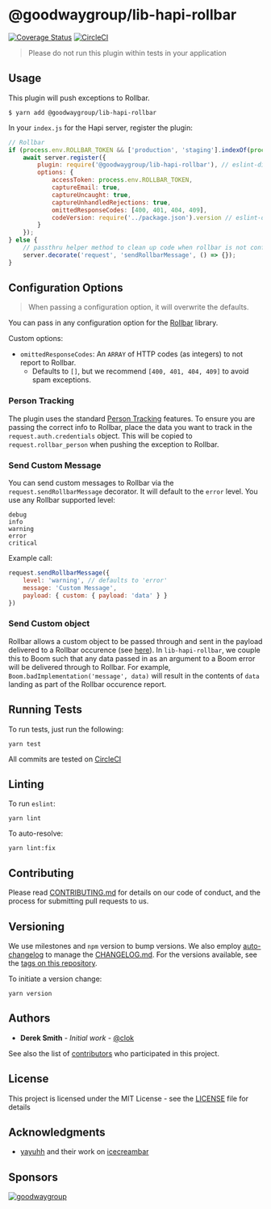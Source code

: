# @goodwaygroup/lib-hapi-rollbar

[![Coverage Status](https://coveralls.io/repos/github/GoodwayGroup/lib-hapi-rollbar/badge.svg?branch=master)](https://coveralls.io/github/GoodwayGroup/lib-hapi-rollbar?branch=master) [![CircleCI](https://circleci.com/gh/GoodwayGroup/lib-hapi-rollbar.svg?style=svg)](https://circleci.com/gh/GoodwayGroup/lib-hapi-rollbar)

> Please do not run this plugin within tests in your application

## Usage

This plugin will push exceptions to Rollbar.

```
$ yarn add @goodwaygroup/lib-hapi-rollbar
```

In your `index.js` for the Hapi server, register the plugin:

```js
// Rollbar
if (process.env.ROLLBAR_TOKEN && ['production', 'staging'].indexOf(process.env.NODE_ENV) > -1) {
    await server.register({
        plugin: require('@goodwaygroup/lib-hapi-rollbar'), // eslint-disable-line global-require
        options: {
            accessToken: process.env.ROLLBAR_TOKEN,
            captureEmail: true,
            captureUncaught: true,
            captureUnhandledRejections: true,
            omittedResponseCodes: [400, 401, 404, 409],
            codeVersion: require('../package.json').version // eslint-disable-line global-require
        }
    });
} else {
    // passthru helper method to clean up code when rollbar is not configured
    server.decorate('request', 'sendRollbarMessage', () => {});
}
```

## Configuration Options

> When passing a configuration option, it will overwrite the defaults.

You can pass in any configuration option for the [Rollbar](https://github.com/rollbar/rollbar.js) library.

Custom options:

- `omittedResponseCodes`: An `ARRAY` of HTTP codes (as integers) to not report to Rollbar.
    - Defaults to `[]`, but we recommend `[400, 401, 404, 409]` to avoid spam exceptions.

### Person Tracking

The plugin uses the standard [Person Tracking](https://docs.rollbar.com/docs/person-tracking) features. To ensure you are passing the correct info to Rollbar, place the data you want to track in the `request.auth.credentials` object. This will be copied to `request.rollbar_person` when pushing the exception to Rollbar.

### Send Custom Message

You can send custom messages to Rollbar via the `request.sendRollbarMessage` decorator. It will default to the `error` level. You use any Rollbar supported level:

```
debug
info
warning
error
critical
```

Example call:

```js
request.sendRollbarMessage({
    level: 'warning', // defaults to 'error'
    message: 'Custom Message',
    payload: { custom: { payload: 'data' } }
})
```

### Send Custom object

Rollbar allows a custom object to be passed through and sent in the payload delivered to a Rollbar occurence (see [here](https://docs.rollbar.com/docs/nodejs#section-caught-exceptions)). In `lib-hapi-rollbar`, we couple this to Boom such that any data passed in as an argument to a Boom error will be delivered through to Rollbar. For example, `Boom.badImplementation('message', data)` will result in the contents of `data` landing as part of the Rollbar occurence report.

## Running Tests

To run tests, just run the following:

```
yarn test
```

All commits are tested on [CircleCI](https://circleci.com/gh/GoodwayGroup/workflows/lib-hapi-rollbar)

## Linting

To run `eslint`:

```
yarn lint
```

To auto-resolve:

```
yarn lint:fix
```

## Contributing

Please read [CONTRIBUTING.md](CONTRIBUTING.md) for details on our code of conduct, and the process for submitting pull requests to us.

## Versioning

We use milestones and `npm` version to bump versions. We also employ [auto-changelog](https://www.npmjs.com/package/auto-changelog) to manage the [CHANGELOG.md](CHANGELOG.md). For the versions available, see the [tags on this repository](https://github.com/GoodwayGroup/lib-hapi-rollbar/tags).

To initiate a version change:

```
yarn version
```

## Authors

* **Derek Smith** - *Initial work* - [@clok](https://github.com/clok)

See also the list of [contributors](https://github.com/GoodwayGroup/lib-hapi-rollbar/contributors) who participated in this project.

## License

This project is licensed under the MIT License - see the [LICENSE](LICENSE) file for details

## Acknowledgments

* [yayuhh](https://github.com/yayuhh) and their work on [icecreambar](https://github.com/yayuhh/icecreambar)

## Sponsors

[![goodwaygroup][goodwaygroup]](https://goodwaygroup.com)

[goodwaygroup]: https://s3.amazonaws.com/gw-crs-assets/goodwaygroup/logos/ggLogo_sm.png "Goodway Group"
